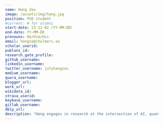 ```yaml
---
name: Hang Zou
image: /assets/img/hang.jpg
position: PhD student
#current: # for alumni
start-date: 23-12-02 (YY-MM-DD）
end-date: YY-MM-DD  
pronouns: He/Him/His
email: hangzo@chalmers.se
scholar_userid: 
publons_id:
research_gate_profile:
github_username:
linkedin_username:
twitter_username: julyhangzou
medium_username:
quora_username:
blogger_url:
work_url:
wikidata_id:
strava_userid:
keybase_username:
gitlab_username:
dblp_url:
description: "Hang engages in research at the intersection of AI, quantum computing, and quantum chemistry. Before starting his PhD, he obtained a Master degree in Nanotechnology from Chalmers."
---
```

